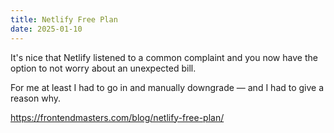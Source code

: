 ```yaml
---
title: Netlify Free Plan
date: 2025-01-10
---
```


It's nice that Netlify listened to a common complaint and you now have the option to not worry about an unexpected bill.

For me at least I had to go in and manually downgrade — and I had to give a reason why.

https://frontendmasters.com/blog/netlify-free-plan/